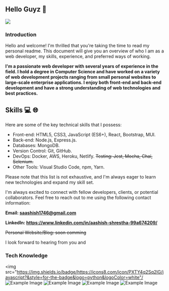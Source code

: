 ## Hello Guyz :wave:

![](https://komarev.com/ghpvc/?username=saashish7070)
### **Introduction**

Hello and welcome! I'm thrilled that you're taking the time to read my personal readme. This document will give you an overview of who I am as a web developer, my skills, experience, and preferred ways of working.

**I'm a passionate web developer with several years of experience in the field. I hold a degree in Computer Science and have worked on a variety of web development projects ranging from small personal websites to large-scale enterprise applications. I enjoy both front-end and back-end development and have a strong understanding of web technologies and best practices.**

## Skills :computer: :globe_with_meridians:

Here are some of the key technical skills that I possess:

- Front-end: HTML5, CSS3, JavaScript (ES6+), React, Bootstrap, MUI.
- Back-end: Node.js, Express.js.
- Databases:  MongoDB.
- Version Control: Git, GitHub.
- DevOps: Docker, AWS, Heroku, Netlify.
~~Testing: Jest, Mocha, Chai, Selenium.~~
- Other Tools: Visual Studio Code, npm, Yarn.

Please note that this list is not exhaustive, and I'm always eager to learn new technologies and expand my skill set.

I'm always excited to connect with fellow developers, clients, or potential collaborators. Feel free to reach out to me using the following contact information:

**Email: saashish1746@gmail.com**

**LinkedIn: https://www.linkedin.com/in/aashish-shrestha-99a674209/**

~~Personal Website/Blog: soon comming~~

I look forward to hearing from you and


### Tech Knowledge

<img src="https://img.shields.io/badge/https://icons8.com/icon/PXTY4q2Sq2lG/javascript?&style=for-the-badge&logo=python&logoColor=white"/
![Example Image](https://camo.githubusercontent.com/0d3ae99a9dcced770f5a2e6d2395999c121d9975f3f1816ee3b3902a3c8e6a92/68747470733a2f2f696d672e736869656c64732e696f2f62616467652f632b2b2532302d2532333030353939432e7376673f267374796c653d666f722d7468652d6261646765266c6f676f3d63253242253242266f676f436f6c6f723d7768697465)
![Example Image](https://camo.githubusercontent.com/132609ec44d09b817659df569a2472e8b75c48d667492b72168696a4fe13f0c0/68747470733a2f2f696d672e736869656c64732e696f2f62616467652f2d432d77686974653f7374796c653d666f722d7468652d6261646765266c6f676f3d63266c6f676f436f6c6f723d413842394343)
![Example Image](https://camo.githubusercontent.com/86719e1012bad6a070daff5a56073f41fc83ae507d1e01cca50dcbd3ac7103c3/68747470733a2f2f696d672e736869656c64732e696f2f62616467652f2d4769742d77686974653f7374796c653d666f722d7468652d6261646765266c6f676f3d676974)
![Example Image](https://camo.githubusercontent.com/0da9cc003a94f1316881c4396e3ec7cdc7e8c03ada378dd3ffacc026f698876b/68747470733a2f2f696d672e736869656c64732e696f2f62616467652f2d446f636b65722d77686974653f7374796c653d666f722d7468652d6261646765266c6f676f3d646f636b6572266c6f676f436f6c6f723d303932453230)
